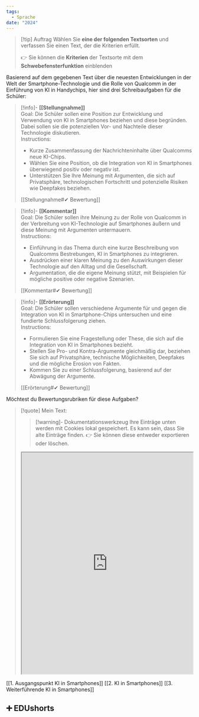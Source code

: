 ```yaml
---
tags:
  - Sprache
date: "2024"
---
```


>[!tip] Auftrag
>Wählen Sie **eine der folgenden Textsorten** und verfassen Sie einen Text, der die Kriterien erfüllt.
>
>👉 Sie können die **Kriterien** der Textsorte mit dem **Schwebefensterfunktion** einblenden

Basierend auf dem gegebenen Text über die neuesten Entwicklungen in der Welt der Smartphone-Technologie und die Rolle von Qualcomm in der Einführung von KI in Handychips, hier sind drei Schreibaufgaben für die Schüler:

>[!info]- **[[Stellungnahme]]**  
>Goal: Die Schüler sollen eine Position zur Entwicklung und Verwendung von KI in Smartphones beziehen und diese begründen. Dabei sollen sie die potenziellen Vor- und Nachteile dieser Technologie diskutieren.  
>Instructions:  
>- Kurze Zusammenfassung der Nachrichteninhalte über Qualcomms neue KI-Chips.  
>- Wählen Sie eine Position, ob die Integration von KI in Smartphones überwiegend positiv oder negativ ist.  
>- Unterstützen Sie Ihre Meinung mit Argumenten, die sich auf Privatsphäre, technologischen Fortschritt und potenzielle Risiken wie Deepfakes beziehen.  
>
>[[Stellungnahme#✔ Bewertung]]

>[!info]- **[[Kommentar]]**  
>Goal: Die Schüler sollen ihre Meinung zu der Rolle von Qualcomm in der Verbreitung von KI-Technologie auf Smartphones äußern und diese Meinung mit Argumenten untermauern.  
>Instructions:  
>- Einführung in das Thema durch eine kurze Beschreibung von Qualcomms Bestrebungen, KI in Smartphones zu integrieren.  
>- Ausdrücken einer klaren Meinung zu den Auswirkungen dieser Technologie auf den Alltag und die Gesellschaft.  
>- Argumentation, die die eigene Meinung stützt, mit Beispielen für mögliche positive oder negative Szenarien.  
>
>[[Kommentar#✔ Bewertung]]

>[!info]- **[[Erörterung]]**  
>Goal: Die Schüler sollen verschiedene Argumente für und gegen die Integration von KI in Smartphone-Chips untersuchen und eine fundierte Schlussfolgerung ziehen.  
>Instructions:  
>- Formulieren Sie eine Fragestellung oder These, die sich auf die Integration von KI in Smartphones bezieht.  
>- Stellen Sie Pro- und Kontra-Argumente gleichmäßig dar, beziehen Sie sich auf Privatsphäre, technische Möglichkeiten, Deepfakes und die mögliche Erosion von Fakten.  
>- Kommen Sie zu einer Schlussfolgerung, basierend auf der Abwägung der Argumente.  
>
>[[Erörterung#✔ Bewertung]]

Möchtest du Bewertungsrubriken für diese Aufgaben?

   >[!quote] Mein Text:
>>[!warning]- Dokumentationswerkzeug 
>Ihre Einträge unten werden mit Cookies lokal gespeichert. Es kann sein, dass Sie alte Einträge finden. 
>👉 Sie können diese entweder exportieren oder löschen.
>
><iframe width="100%" height="600" src="https://app.Lumi.education/run/KWcs8f" allowfullscreen allow="geolocation *; autoplay; encrypted-media"></iframe>

[[1. Ausgangspunkt KI in Smartphones]]
[[2. KI in Smartphones]]
[[3. Weiterführende KI in Smartphones]]

## ➕ EDUshorts
